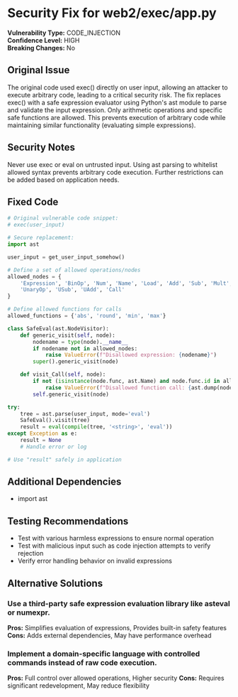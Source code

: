 # Security Fix for web2/exec/app.py

**Vulnerability Type:** CODE_INJECTION  
**Confidence Level:** HIGH  
**Breaking Changes:** No

## Original Issue
The original code used exec() directly on user input, allowing an attacker to execute arbitrary code, leading to a critical security risk. The fix replaces exec() with a safe expression evaluator using Python's ast module to parse and validate the input expression. Only arithmetic operations and specific safe functions are allowed. This prevents execution of arbitrary code while maintaining similar functionality (evaluating simple expressions).

## Security Notes
Never use exec or eval on untrusted input. Using ast parsing to whitelist allowed syntax prevents arbitrary code execution. Further restrictions can be added based on application needs.

## Fixed Code
```py
# Original vulnerable code snippet:
# exec(user_input)

# Secure replacement:
import ast

user_input = get_user_input_somehow()

# Define a set of allowed operations/nodes
allowed_nodes = {
    'Expression', 'BinOp', 'Num', 'Name', 'Load', 'Add', 'Sub', 'Mult', 'Div', 'Mod', 'Pow',
    'UnaryOp', 'USub', 'UAdd', 'Call'
}

# Define allowed functions for calls
allowed_functions = {'abs', 'round', 'min', 'max'}

class SafeEval(ast.NodeVisitor):
    def generic_visit(self, node):
        nodename = type(node).__name__
        if nodename not in allowed_nodes:
            raise ValueError(f"Disallowed expression: {nodename}")
        super().generic_visit(node)

    def visit_Call(self, node):
        if not (isinstance(node.func, ast.Name) and node.func.id in allowed_functions):
            raise ValueError(f"Disallowed function call: {ast.dump(node.func)}")
        self.generic_visit(node)

try:
    tree = ast.parse(user_input, mode='eval')
    SafeEval().visit(tree)
    result = eval(compile(tree, '<string>', 'eval'))
except Exception as e:
    result = None
    # Handle error or log

# Use "result" safely in application

```

## Additional Dependencies
- import ast

## Testing Recommendations
- Test with various harmless expressions to ensure normal operation
- Test with malicious input such as code injection attempts to verify rejection
- Verify error handling behavior on invalid expressions

## Alternative Solutions

### Use a third-party safe expression evaluation library like asteval or numexpr.
**Pros:** Simplifies evaluation of expressions, Provides built-in safety features
**Cons:** Adds external dependencies, May have performance overhead

### Implement a domain-specific language with controlled commands instead of raw code execution.
**Pros:** Full control over allowed operations, Higher security
**Cons:** Requires significant redevelopment, May reduce flexibility

